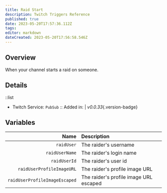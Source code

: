 ```yaml
---
title: Raid Start
description: Twitch Triggers Reference
published: true
date: 2023-05-20T17:57:36.112Z
tags: 
editor: markdown
dateCreated: 2023-05-20T17:56:58.546Z
---
```


## Overview
When your channel starts a raid on someone.

## Details
::list
- Twitch Service: `PubSub`
::
Added in: | *v0.0.33*{.version-badge}

## Variables
Name | Description
----:|:------------
`raidUser` | The raider's username
`raidUserName` | The raider's login name
`raidUserId` | The raider's user id
`raidUserProfileImageURL` | The raider's profile image URL
`raidUserProfileImageEscaped` | The raider's profile image URL escaped